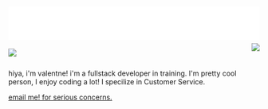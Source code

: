 
<h1 align="left">
 <img src="header.svg" alt="hi" />
 <img src="https://skillicons.dev/icons?i=js,gcp,ts,nodejs,firebase,discord,cloudflare,bots,express,vscode&perline=10" />
 <img align="right" src="https://lanyard.cnrad.dev/api/996916060806709379"></img>
</h1>

hiya, i'm valentne! i'm a fullstack developer in training. I'm
pretty cool person, I enjoy coding a lot! I specilize in Customer Service.

[email me! for serious concerns.](emailto:vqlntne.management@gmail.com)
